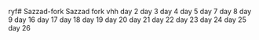 ryf# Sazzad-fork
Sazzad fork
vhh
day 2
day 3
day 4
day 5
day 7
day 8
day 9
day 16
day 17
day 18
day 19
day 20
day 21
day 22
day 23
day 24
day 25
day 26
